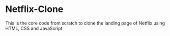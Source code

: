 # Netflix-Clone
This is the core code from scratch to clone the landing page of Netflix using HTML, CSS and JavaScript
